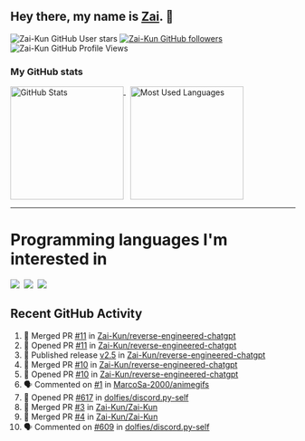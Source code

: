 ## Hey there, my name is [Zai](https://github.com/Zai-Kun). 👋

![Zai-Kun GitHub User stars](https://img.shields.io/github/stars/Zai-Kun?color=yellow&style=flat-square&label=Stars&affiliations=OWNER)
[![Zai-Kun GitHub followers](https://img.shields.io/github/followers/Zai-Kun?color=green&style=flat-square&label=Followers)](https://github.com/Zai-Kun?tab=followers)
![Zai-Kun GitHub Profile Views](https://komarev.com/ghpvc/?username=your-Zai-Kun&style=flat-square&label=Profile+views)

### My GitHub stats

<p>
  <a href = "https://github.com/Zai-Kun">
    <picture>
      <source media="(prefers-color-scheme: dark)" srcset="https://github-readme-stats.vercel.app/api?username=Zai-Kun&theme=monokai&show_icons=true&hide_border=true&count_private=true">
      <source media="(prefers-color-scheme: light)" srcset="https://github-readme-stats.vercel.app/api?username=Zai-Kun&theme=buefy&show_icons=true&hide_border=true&count_private=true">
      <img height="200" align="top" src="https://github-readme-stats.vercel.app/api?username=Zai-Kun&theme=buefy&show_icons=true&hide_border=true&count_private=true" alt="GitHub Stats">
    </picture>
  </a>&nbsp;

  <a href = "https://github.com/Zai-Kun">
    <picture>
      <source media="(prefers-color-scheme: dark)" srcset="https://github-readme-stats.vercel.app/api/top-langs/?username=Zai-Kun&theme=monokai&show_icons=true&hide_border=true&layout=compact">
      <source media="(prefers-color-scheme: light)" srcset="https://github-readme-stats.vercel.app/api/top-langs/?username=Zai-Kun&theme=buefy&show_icons=true&hide_border=true&layout=compact">
      <img height="200" align="top" src="https://github-readme-stats.vercel.app/api/top-langs/?username=Zai-Kun&theme=buefy&show_icons=true&hide_border=true&layout=compact" alt="Most Used Languages">
    </picture>
  </a>
</p>

<hr>

<h1 align="left">Programming languages I'm interested in</h1>

<p align="left">
<a href=https://www.python.org><img src="https://skillicons.dev/icons?i=python" /></a>&nbsp;
<a href=https://go.dev><img src="https://skillicons.dev/icons?i=go" /></a>&nbsp;
<a href=https://www.rust-lang.org><img src="https://skillicons.dev/icons?i=rust" /></a>
</p>

## Recent GitHub Activity
<!--START_SECTION:activity-->
1. 🎉 Merged PR [#11](https://github.com/Zai-Kun/reverse-engineered-chatgpt/pull/11) in [Zai-Kun/reverse-engineered-chatgpt](https://github.com/Zai-Kun/reverse-engineered-chatgpt)
2. 💪 Opened PR [#11](https://github.com/Zai-Kun/reverse-engineered-chatgpt/pull/11) in [Zai-Kun/reverse-engineered-chatgpt](https://github.com/Zai-Kun/reverse-engineered-chatgpt)
3. 🚀 Published release [v2.5](https://github.com/Zai-Kun/reverse-engineered-chatgpt/releases/tag/source) in [Zai-Kun/reverse-engineered-chatgpt](https://github.com/Zai-Kun/reverse-engineered-chatgpt)
4. 🎉 Merged PR [#10](https://github.com/Zai-Kun/reverse-engineered-chatgpt/pull/10) in [Zai-Kun/reverse-engineered-chatgpt](https://github.com/Zai-Kun/reverse-engineered-chatgpt)
5. 💪 Opened PR [#10](https://github.com/Zai-Kun/reverse-engineered-chatgpt/pull/10) in [Zai-Kun/reverse-engineered-chatgpt](https://github.com/Zai-Kun/reverse-engineered-chatgpt)
6. 🗣 Commented on [#1](https://github.com/MarcoSa-2000/animegifs/pull/1#issuecomment-1837241613) in [MarcoSa-2000/animegifs](https://github.com/MarcoSa-2000/animegifs)
7. 💪 Opened PR [#617](https://github.com/dolfies/discord.py-self/pull/617) in [dolfies/discord.py-self](https://github.com/dolfies/discord.py-self)
8. 🎉 Merged PR [#3](https://github.com/Zai-Kun/Zai-Kun/pull/3) in [Zai-Kun/Zai-Kun](https://github.com/Zai-Kun/Zai-Kun)
9. 🎉 Merged PR [#4](https://github.com/Zai-Kun/Zai-Kun/pull/4) in [Zai-Kun/Zai-Kun](https://github.com/Zai-Kun/Zai-Kun)
10. 🗣 Commented on [#609](https://github.com/dolfies/discord.py-self/issues/609#issuecomment-1830128958) in [dolfies/discord.py-self](https://github.com/dolfies/discord.py-self)
<!--END_SECTION:activity-->